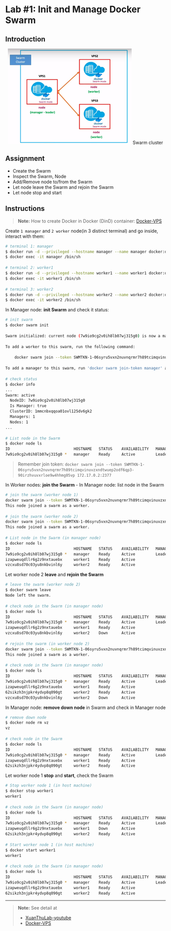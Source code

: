 # Lab #1: Init and Manage Docker Swarm

## Introduction

<div align="center">
    <img src="./assets/swarm%20cluster.png" height="300" alt="swarm cluster">
    Swarm cluster
</div>

## Assignment

-  Create the Swarm
-  Inspect the Swarm, Node
-  Add/Remove node to/from the Swarm
-  Let node leave the Swarm and rejoin the Swarm
-  Let node stop and start

## Instructions

> **Note:** How to create Docker in Docker (DinD) container: [Docker-VPS](https://github.com/QuanBlue/Docker-VPS)

Create `1 manager` and `2 worker` node(in 3 distinct terminal) and go inside, interact with them:

```bash
# terminal 1: manager
$ docker run -d --privileged --hostname manager --name manager docker:dind
$ docker exec -it manager /bin/sh

# terminal 2: worker1
$ docker run -d --privileged --hostname worker1 --name worker1 docker:dind
$ docker exec -it worker1 /bin/sh

# terminal 3: worker2
$ docker run -d --privileged --hostname worker2 --name worker2 docker:dind
$ docker exec -it worker2 /bin/sh
```

In Manager node: **init Swarm** and check it status:

```bash
# init swarm
$ docker swarm init

Swarm initialized: current node (7w9io9cg2v0ih8lb07wj315g0) is now a manager.

To add a worker to this swarm, run the following command:

    docker swarm join --token SWMTKN-1-06syru5vxn2nuvnqrmr7h89tcimqvinuvzxndtwuep2odf6qp3-90irzhvuvxrloe9w4hhmg05vp 172.17.0.2:2377

To add a manager to this swarm, run 'docker swarm join-token manager' and follow the instructions.

# check status
$ docker info
...
Swarm: active
  NodeID: 7w9io9cg2v0ih8lb07wj315g0
  Is Manager: true
  ClusterID: 1mmcnbxqqoa01ovl125dv6gk2
  Managers: 1
  Nodes: 1
...

# List node in the Swarm
$ docker node ls
ID                            HOSTNAME   STATUS    AVAILABILITY   MANAGER STATUS   ENGINE VERSION
7w9io9cg2v0ih8lb07wj315g0 *   manager    Ready     Active         Leader           24.0.2
```

> Remember join token: `docker swarm join --token SWMTKN-1-06syru5vxn2nuvnqrmr7h89tcimqvinuvzxndtwuep2odf6qp3-90irzhvuvxrloe9w4hhmg05vp 172.17.0.2:2377`

In Worker nodes: **join the Swarm** - In Manager node: list node in the Swarm

```sh
# join the swarm (worker node 1)
docker swarm join --token SWMTKN-1-06syru5vxn2nuvnqrmr7h89tcimqvinuvzxndtwuep2odf6qp3-90irzhvuvxrloe9w4hhmg05vp 172.17.0.2:2377
This node joined a swarm as a worker.

# join the swarm (worker node 2)
docker swarm join --token SWMTKN-1-06syru5vxn2nuvnqrmr7h89tcimqvinuvzxndtwuep2odf6qp3-90irzhvuvxrloe9w4hhmg05vp 172.17.0.2:2377
This node joined a swarm as a worker.

# List node in the Swarm (in manager node)
$ docker node ls
ID                            HOSTNAME   STATUS    AVAILABILITY   MANAGER STATUS   ENGINE VERSION
7w9io9cg2v0ih8lb07wj315g0 *   manager    Ready     Active         Leader           24.0.2
izapweuqdllr6g2z9nxtauebx     worker1    Ready     Active                          24.0.2
vzcxu8sd70c03yu8nkbvinl6y     worker2    Ready     Active                          24.0.2
```

Let worker node 2 **leave** and **rejoin the Swarm**

```sh
# leave the swarm (worker node 2)
$ docker swarm leave
Node left the swarm.

# check node in the Swarm (in manager node)
$ docker node ls
ID                            HOSTNAME   STATUS    AVAILABILITY   MANAGER STATUS   ENGINE VERSION
7w9io9cg2v0ih8lb07wj315g0 *   manager    Ready     Active         Leader           24.0.2
izapweuqdllr6g2z9nxtauebx     worker1    Ready     Active                          24.0.2
vzcxu8sd70c03yu8nkbvinl6y     worker2    Down      Active                          24.0.2

# rejoin the swarm (in worker node 2)
docker swarm join --token SWMTKN-1-06syru5vxn2nuvnqrmr7h89tcimqvinuvzxndtwuep2odf6qp3-90irzhvuvxrloe9w4hhmg05vp 172.17.0.2:2377
This node joined a swarm as a worker.

# check node in the Swarm (in manager node)
$ docker node ls
ID                            HOSTNAME   STATUS    AVAILABILITY   MANAGER STATUS   ENGINE VERSION
7w9io9cg2v0ih8lb07wj315g0 *   manager    Ready     Active         Leader           24.0.2
izapweuqdllr6g2z9nxtauebx     worker1    Ready     Active                          24.0.2
62sikzh3njpkr4ydvp8q090gt     worker2    Ready     Active                          24.0.2
vzcxu8sd70c03yu8nkbvinl6y     worker2    Down      Active                          24.0.2
```

In Manager node: **remove down node** in Swarm and check in Manager node

```sh
# remove down node
$ docker node rm vz
vz

# check node in the Swarm
$ docker node ls
ID                            HOSTNAME   STATUS    AVAILABILITY   MANAGER STATUS   ENGINE VERSION
7w9io9cg2v0ih8lb07wj315g0 *   manager    Ready     Active         Leader           24.0.2
izapweuqdllr6g2z9nxtauebx     worker1    Ready     Active                          24.0.2
62sikzh3njpkr4ydvp8q090gt     worker2    Ready     Active                          24.0.2
```

Let worker node 1 **stop** and **start**, check the Swarm

```sh
# Stop worker node 1 (in host machine)
$ docker stop worker1
worker1

# check node in the Swarm (in manager node)
$ docker node ls
ID                            HOSTNAME   STATUS    AVAILABILITY   MANAGER STATUS   ENGINE VERSION
7w9io9cg2v0ih8lb07wj315g0 *   manager    Ready     Active         Leader           24.0.2
izapweuqdllr6g2z9nxtauebx     worker1    Down      Active                          24.0.2
62sikzh3njpkr4ydvp8q090gt     worker2    Ready     Active                          24.0.2

# Start worker node 1 (in host machine)
$ docker start worker1
worker1

# check node in the Swarm (in manager node)
$ docker node ls
ID                            HOSTNAME   STATUS    AVAILABILITY   MANAGER STATUS   ENGINE VERSION
7w9io9cg2v0ih8lb07wj315g0 *   manager    Ready     Active         Leader           24.0.2
izapweuqdllr6g2z9nxtauebx     worker1    Ready     Active                          24.0.2
62sikzh3njpkr4ydvp8q090gt     worker2    Ready     Active                          24.0.2

```

---

> **Note:** See detail at
>
> -  [XuanThuLab-youtube](https://www.youtube.com/watch?v=6a529awrb4Q&list=LL&index=13&t=314s&ab_channel=XuanThuLab)
> -  [Docker-VPS](https://github.com/QuanBlue/Docker-VPS)

```

```
